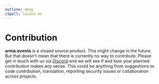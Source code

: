 ```yaml
---
outline: deep
cSpell: locale en
---
```


# Contribution

**arma.events** is a closed source product. This might change in the future. But that doesn't mean that there is currently no way to contribute. Please get in touch with us via [Discord](https://discord.gg/b2aABzh8xJ "Discord invite") and we will see if and how your planned contribution makes any sense. This could be anything from suggestions to code contribution, translation, reporting security issues or collaboration across projects.
